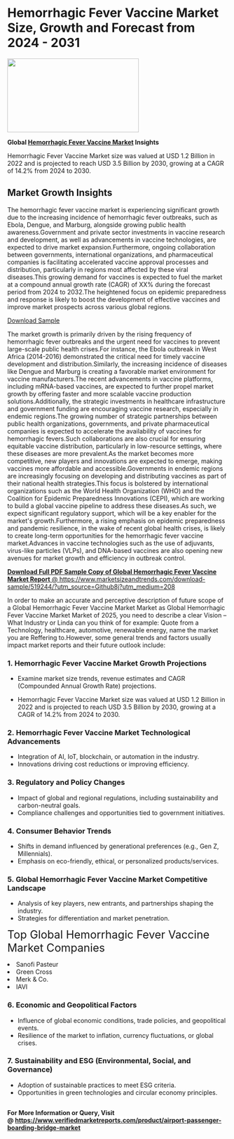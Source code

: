 <H1>Hemorrhagic Fever Vaccine Market Size, Growth and Forecast from 2024 - 2031</H1><img class="aligncenter size-medium wp-image-584254" src="https://thirdeyenews.in/wp-content/uploads/2024/09/Global-Market-Research-300x168.jpeg" alt="" width="300" height="168" /><p><strong>Global&nbsp;<a href="https://www.marketsizeandtrends.com/download-sample/519244/?utm_source=Github8j?utm_medium=208">Hemorrhagic Fever Vaccine Market</a> Insights</strong></p><p>Hemorrhagic Fever Vaccine Market size was valued at USD 1.2 Billion in 2022 and is projected to reach USD 3.5 Billion by 2030, growing at a CAGR of 14.2% from 2024 to 2030.</p><p><h2>Market Growth Insights</h2> <p>The hemorrhagic fever vaccine market is experiencing significant growth due to the increasing incidence of hemorrhagic fever outbreaks, such as Ebola, Dengue, and Marburg, alongside growing public health awareness.Government and private sector investments in vaccine research and development, as well as advancements in vaccine technologies, are expected to drive market expansion.Furthermore, ongoing collaboration between governments, international organizations, and pharmaceutical companies is facilitating accelerated vaccine approval processes and distribution, particularly in regions most affected by these viral diseases.This growing demand for vaccines is expected to fuel the market at a compound annual growth rate (CAGR) of XX% during the forecast period from 2024 to 2032.The heightened focus on epidemic preparedness and response is likely to boost the development of effective vaccines and improve market prospects across various global regions.</p> <p><a href="#">Download Sample</a></p> <p>The market growth is primarily driven by the rising frequency of hemorrhagic fever outbreaks and the urgent need for vaccines to prevent large-scale public health crises.For instance, the Ebola outbreak in West Africa (2014-2016) demonstrated the critical need for timely vaccine development and distribution.Similarly, the increasing incidence of diseases like Dengue and Marburg is creating a favorable market environment for vaccine manufacturers.The recent advancements in vaccine platforms, including mRNA-based vaccines, are expected to further propel market growth by offering faster and more scalable vaccine production solutions.Additionally, the strategic investments in healthcare infrastructure and government funding are encouraging vaccine research, especially in endemic regions.The growing number of strategic partnerships between public health organizations, governments, and private pharmaceutical companies is expected to accelerate the availability of vaccines for hemorrhagic fevers.Such collaborations are also crucial for ensuring equitable vaccine distribution, particularly in low-resource settings, where these diseases are more prevalent.As the market becomes more competitive, new players and innovations are expected to emerge, making vaccines more affordable and accessible.Governments in endemic regions are increasingly focusing on developing and distributing vaccines as part of their national health strategies.This focus is bolstered by international organizations such as the World Health Organization (WHO) and the Coalition for Epidemic Preparedness Innovations (CEPI), which are working to build a global vaccine pipeline to address these diseases.As such, we expect significant regulatory support, which will be a key enabler for the market's growth.Furthermore, a rising emphasis on epidemic preparedness and pandemic resilience, in the wake of recent global health crises, is likely to create long-term opportunities for the hemorrhagic fever vaccine market.Advances in vaccine technologies such as the use of adjuvants, virus-like particles (VLPs), and DNA-based vaccines are also opening new avenues for market growth and efficiency in outbreak control.<p><a href="#"></p><p><span class=""><strong>Download Full PDF Sample Copy of Global Hemorrhagic Fever Vaccine Market Report</strong> @ <a href="https://www.marketsizeandtrends.com/download-sample/519244/?utm_source=Github8j?utm_medium=208" target="_blank">https://www.marketsizeandtrends.com/download-sample/519244/?utm_source=Github8j?utm_medium=208</a></span></p><p>In order to make an accurate and perceptive description of future scope of a Global&nbsp;Hemorrhagic Fever Vaccine Market Market as Global&nbsp;Hemorrhagic Fever Vaccine Market Market of 2025, you need to describe a clear Vision &ndash; What Industry or Linda can you think of for example: Quote from a Technology, healthcare, automotive, renewable energy, name the market you are Reffering to.However, some general trends and factors usually impact market reports and their future outlook include:</p><h3>1.&nbsp;<strong>Hemorrhagic Fever Vaccine Market Growth Projections</strong></h3><ul><li>Examine market size trends, revenue estimates and CAGR (Compounded Annual Growth Rate) projections.</li><li><p>Hemorrhagic Fever Vaccine Market size was valued at USD 1.2 Billion in 2022 and is projected to reach USD 3.5 Billion by 2030, growing at a CAGR of 14.2% from 2024 to 2030.</p></li></ul><h3>2.&nbsp;<strong>Hemorrhagic Fever Vaccine Market Technological Advancements</strong></h3><ul><li>Integration of AI, IoT, blockchain, or automation in the industry.</li><li>Innovations driving cost reductions or improving efficiency.</li></ul><h3>3.&nbsp;<strong>Regulatory and Policy Changes</strong></h3><ul><li>Impact of global and regional regulations, including sustainability and carbon-neutral goals.</li><li>Compliance challenges and opportunities tied to government initiatives.</li></ul><h3>4.&nbsp;<strong>Consumer Behavior Trends</strong></h3><ul><li>Shifts in demand influenced by generational preferences (e.g., Gen Z, Millennials).</li><li>Emphasis on eco-friendly, ethical, or personalized products/services.</li></ul><h3>5.&nbsp;<strong>Global Hemorrhagic Fever Vaccine Market Competitive Landscape</strong></h3><ul><li>Analysis of key players, new entrants, and partnerships shaping the industry.</li><li>Strategies for differentiation and market penetration.</li></ul><p data-pm-slice="1 1 []"><span style="color: inherit; font-family: inherit; font-size: 25px;">Top Global Hemorrhagic Fever Vaccine Market Companies</span></p><div class="" data-test-id=""><p><li>Sanofi Pasteur</li><li> Green Cross</li><li> Merk & Co.</li><li> IAVI</li></p></div><h3>6.&nbsp;<strong>Economic and Geopolitical Factors</strong></h3><ul><li>Influence of global economic conditions, trade policies, and geopolitical events.</li><li>Resilience of the market to inflation, currency fluctuations, or global crises.</li></ul><h3>7.&nbsp;<strong>Sustainability and ESG (Environmental, Social, and Governance)</strong></h3><ul><li>Adoption of sustainable practices to meet ESG criteria.</li><li>Opportunities in green technologies and circular economy principles.</li></ul><h2><strong style="font-size: 14px;">For More Information or Query, Visit @&nbsp;</strong><a style="background-color: #ffffff; font-size: 14px;" href="https://www.marketsizeandtrends.com/report/hemorrhagic-fever-vaccine-market/" target="_blank">https://www.verifiedmarketreports.com/product/airport-passenger-boarding-bridge-market</a></h2>